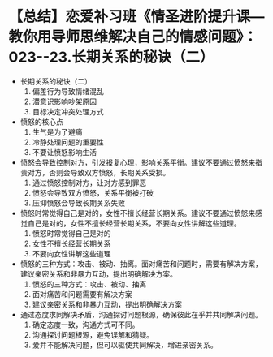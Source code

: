 # 【总结】恋爱补习班《情圣进阶提升课—教你用导师思维解决自己的情感问题》：023--23.长期关系的秘诀（二）

-   长期关系的秘诀（二）
    1.  偏差行为导致情绪混乱
    2.  潜意识影响吵架原因
    3.  目标决定冲突处理方式
-   愤怒的核心点
    1.  生气是为了避痛
    2.  冷静处理问题的重要性
    3.  不要让愤怒影响生活
-   愤怒会导致控制对方，引发报复心理，影响关系平衡。建议不要通过愤怒来指责对方，否则会导致双方愤怒，长期关系受损。
    1.  通过愤怒控制对方，让对方感到罪恶
    2.  愤怒会导致双方愤怒，关系平衡被打破
    3.  压抑愤怒会导致长期关系失败
-   愤怒时常觉得自己是对的，女性不擅长经营长期关系。建议不要通过愤怒来感觉自己是对的，女性不擅长经营长期关系，不要向女性讲解这些道理。
    1.  愤怒时常觉得自己是对的
    2.  女性不擅长经营长期关系
    3.  不要向女性讲解这些道理
-   愤怒的三种方式：攻击、被动、抽离。面对痛苦和问题时，需要有解决方案，建议亲密关系和非暴力互动，提出明确解决方案。
    1.  愤怒的三种方式：攻击、被动、抽离
    2.  面对痛苦和问题需要有解决方案
    3.  建议亲密关系和非暴力互动，提出明确解决方案
-   通过态度求同解决矛盾，沟通探讨问题根源，确保彼此在乎并共同解决问题。
    1.  确定态度一致，沟通方式可不同。
    2.  沟通探讨问题根源，避免误解和猜疑。
    3.  爱并不能解决问题，但可以驱使共同解决，增进亲密关系。
